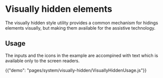 # Visually hidden elements

<p class="description">The visually hidden style utility provides a common mechanism for hidings elements visually, but making them available for the assistive technology.</p>

## Usage

The inputs and the icons in the example are accompined with text which is available only to the screen readers.

{{"demo": "pages/system/visually-hidden/VisuallyHiddenUsage.js"}}
